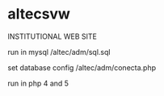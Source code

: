 # altecsvw
INSTITUTIONAL WEB SITE

run  in mysql /altec/adm/sql.sql

set database config /altec/adm/conecta.php

run in php 4 and 5
